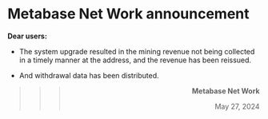# **Metabase Net Work** announcement

**Dear users:**  

- The system upgrade resulted in the mining revenue not being collected in a timely manner at the address, and the revenue has been reissued.

- And withdrawal data has been distributed.

> > > **<p align="right">Metabase Net Work</p>**
> > >
> > > <p align="right">May 27, 2024</p>